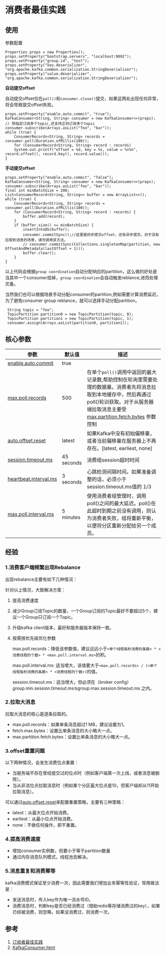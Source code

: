 # 消费者最佳实践

## 使用

参数配置

```
Properties props = new Properties();
props.setProperty("bootstrap.servers", "localhost:9092");
props.setProperty("group.id", "test");
props.setProperty("key.deserializer", "org.apache.kafka.common.serialization.StringDeserializer");
props.setProperty("value.deserializer", "org.apache.kafka.common.serialization.StringDeserializer");
```

**自动提交offset**

自动提交offset仅在`poll()`和`consumer.close()`提交，如果这两处出现任何异常，将会导致提交offset失败。

```
props.setProperty("enable.auto.commit", "true");
KafkaConsumer<String, String> consumer = new KafkaConsumer<>(props);
// 除指定订阅多个topic,还支持正则订阅多个topic
consumer.subscribe(Arrays.asList("foo", "bar"));
while (true) {    
    ConsumerRecords<String, String> records = consumer.poll(Duration.ofMillis(100));
    for (ConsumerRecord<String, String> record : records)
    System.out.printf("offset = %d, key = %s, value = %s%n", record.offset(), record.key(), record.value());
}
```

**手动提交offset**

```
props.setProperty("enable.auto.commit", "false");
KafkaConsumer<String, String> consumer = new KafkaConsumer<>(props);
consumer.subscribe(Arrays.asList("foo", "bar"));
final int minBatchSize = 200;
List<ConsumerRecord<String, String>> buffer = new ArrayList<>();
while (true) {
    ConsumerRecords<String, String> records = consumer.poll(Duration.ofMillis(100));
    for (ConsumerRecord<String, String> record : records) {
        buffer.add(record);
    }
    if (buffer.size() >= minBatchSize) {
        insertIntoDb(buffer);
        consumer.commitSync();//这里是同步提交offset，还有异步提交。对于没有拉取到消息的场景，请勿调用该方法。
        // consumer.commitSync(Collections.singletonMap(partition, new OffsetAndMetadata(lastOffset + 1)));
        buffer.clear();
    }
}
```

以上代码会根据`group coordination`自动分配响应的partition，这么做的好处是当其中一个consumer挂掉，`group coordination`会自动触发reblance,进而处理灾备。

当然我们也可以根据场景手动分配consumer的partition,例如需要计算消费延迟，为了避免consumer group reblance，就可以选择手动分配partition。

```
 String topic = "foo";
 TopicPartition partition0 = new TopicPartition(topic, 0);
 TopicPartition partition1 = new TopicPartition(topic, 1);
 consumer.assign(Arrays.asList(partition0, partition1));
```

## 核心参数

| 参数                                                                                                     | 默认值        | 描述                                                                                                                                                                                                        |
| ------------------------------------------------------------------------------------------------------ | ---------- | --------------------------------------------------------------------------------------------------------------------------------------------------------------------------------------------------------- |
| [enable.auto.commit](https://kafka.apache.org/documentation/#consumerconfigs_enable.auto.commit)       | true       |                                                                                                                                                                                                           |
| [max.poll.records](https://kafka.apache.org/documentation/#consumerconfigs_max.poll.records)           | 500        | 在单个`poll()`调用中返回的最大记录数,帮助控制在轮询里需要处理的数据量。消费者先将消息拉取到本地缓存中，然后再通过poll()轮训获取。对于从服务器端拉取消息主要受[max.partition.fetch.bytes](https://kafka.apache.org/documentation/#consumerconfigs_max.partition.fetch.bytes) 参数控制 |
| [auto.offset.reset](https://kafka.apache.org/documentation/#consumerconfigs_auto.offset.reset)         | latest     | 如果Kafka中没有初始偏移量，或者当前偏移量在服务器上不再存在。[latest, earliest, none]                                                                                                                                                 |
| [session.timeout.ms](https://kafka.apache.org/documentation/#consumerconfigs_session.timeout.ms)       | 45 seconds | 消费组session超时时间                                                                                                                                                                                            |
| [heartbeat.interval.ms](https://kafka.apache.org/documentation/#consumerconfigs_heartbeat.interval.ms) | 3 seconds  | 心跳检测间隔时间。如果准备调整的话，必须小于session.timeout.ms值的 1/3                                                                                                                                                            |
| [max.poll.interval.ms](https://kafka.apache.org/documentation/#consumerconfigs_max.poll.interval.ms)   | 5 minutes  | 使用消费者组管理时，调用poll()之间的最大延迟。poll()在此超时到期之前没有调用，则认为消费者失败，组将重新平衡，以便将分区重新分配给另一个成员。                                                                                                                             |

## 经验

### **1.消费客户端频繁出现Rebalance**

出现rebalance主要有如下几种情况：

针对以上情况，大致解决方案：

1. 提高消费速度

2. 减少Group订阅Topic的数量，一个Group订阅的Topic最好不要超过5个，建议一个Group只订阅一个Topic。

3. 升级kafka client版本，最好和服务器版本保持一致。

4. 按需按优先级优化参数
   
   max.poll.records：降低该参数值，建议远远小于`<单个线程每秒消费的条数> * <消费线程的个数> * <max.poll.interval.ms>`的积。
   
   max.poll.interval.ms: 适当增大，该值要大于`<max.poll.records> / (<单个线程每秒消费的条数> * <消费线程的个数>)`的值。
   
   session.timeout.ms：适当增大，但必须在（broker config）group.min.session.timeout.ms` 与 `group.max.session.timeout.ms 之内。

### **2.拉取大消息**

拉取大消息的核心是逐条拉取的。

- max.poll.records：如果单条消息超过1 MB，建议设置为1。
- fetch.max.bytes：设置比单条消息的大小略大一点。
- max.partition.fetch.bytes：设置比单条消息的大小略大一点。

### **3.offset重置问题**

以下两种情况，会发生消费位点重置：

- 当服务端不存在曾经提交过的位点时（例如客户端第一次上线，或者消息被删除）。
- 当从非法位点拉取消息时（例如某个分区最大位点是10，但客户端却从11开始拉取消息）。

可以通过[auto.offset.reset](https://kafka.apache.org/documentation/#consumerconfigs_auto.offset.reset)来配置重置策略，主要有三种策略：

- latest：从最大位点开始消费。
- earliest：从最小位点开始消费。
- none：不做任何操作，即不重置。

### **4.提高消费速度**

- 增加consumer实例数，但要小于等于partition数量
- 通过内存消息队列模式，线程池去解决。

### **5.消息重复和消费幂等**

kafka消费模式保证至少消费一次，因此需要我们增加业务幂等性验证，常用做法是：

- 发送消息时，传入key作为唯一流水号ID。
- 消费消息时，判断key是否已经消费过（借助redis等存储消费过的key），如果已经被消费，则忽略，如果没消费过，则消费一次。

## 参考

1. [订阅者最佳实践](https://help.aliyun.com/document_detail/68166.html)
2. [KafkaConsumer.html](https://kafka.apache.org/31/javadoc/org/apache/kafka/clients/consumer/KafkaConsumer.html)